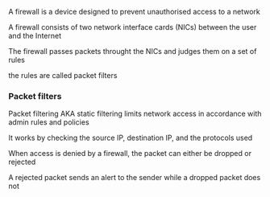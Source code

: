 A firewall is a device designed to prevent unauthorised access to a network

A firewall consists of two network interface cards (NICs) between the user and the Internet

The firewall passes packets throught the NICs and judges them on a set of rules

the rules are called packet filters

### Packet filters

Packet filtering AKA static filtering limits network access in accordance with admin rules and policies

It works by checking the source IP, destination IP, and the protocols used 

When access is denied by a firewall, the packet can either be dropped or rejected

A rejected packet sends an alert to the sender while a dropped packet does not